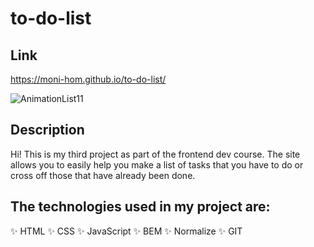 ﻿# to-do-list

## Link
https://moni-hom.github.io/to-do-list/

![AnimationList11](https://github.com/Moni-hom/to-do-list/assets/126902571/af653970-5c0b-4eb0-bf6f-75a25a7e5a44)


## Description
Hi! This is my third project as part of the frontend dev course. The site allows you to easily help you make a list of tasks that you have to do or cross off those that have already been done. 
## The technologies used in my project are: 
✨ HTML
✨ CSS
✨ JavaScript
✨ BEM
✨ Normalize
✨ GIT


